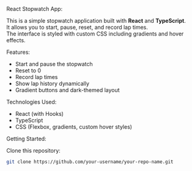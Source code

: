 React Stopwatch App:

This is a simple stopwatch application built with **React** and **TypeScript**.  
It allows you to start, pause, reset, and record lap times.  
The interface is styled with custom CSS including gradients and hover effects.

Features:

- Start and pause the stopwatch
- Reset to 0
- Record lap times
- Show lap history dynamically
- Gradient buttons and dark-themed layout

Technologies Used:

- React (with Hooks)
- TypeScript
- CSS (Flexbox, gradients, custom hover styles)

Getting Started:

Clone this repository:

```bash
git clone https://github.com/your-username/your-repo-name.git
```
